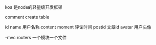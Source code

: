 koa 是node的轻量级开发框架

comment create table

id
name 用户名称
content
moment 评论时间
postid 文章id
avatar 用户头像

-mvc
 routers 一个模块一个文件 